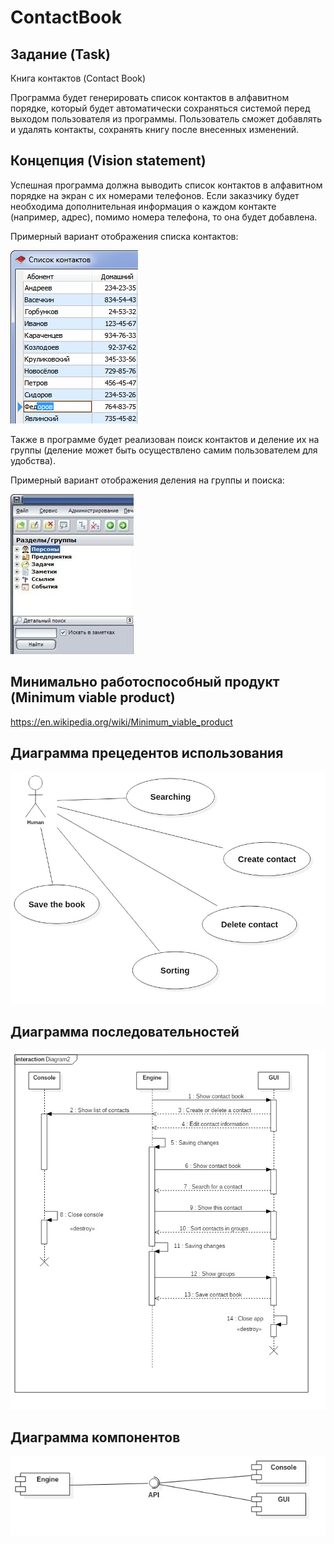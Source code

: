 # ContactBook

## Задание (Task)
Книга контактов (Contact Book)

Программа будет генерировать список контактов в алфавитном порядке, который будет автоматически сохраняться системой перед выходом пользователя из программы. Пользователь сможет добавлять и удалять контакты, сохранять книгу после внесенных изменений.

## Концепция (Vision statement)

Успешная программа должна выводить список контактов в алфавитном порядке на экран с их номерами телефонов. Если заказчику будет необходима дополнительная информация о каждом контакте (например, адрес), помимо номера телефона, то она будет добавлена.

Примерный вариант отображения списка контактов:

![alt tag](Reports/example.png)

Также в программе будет реализован поиск контактов и деление их на группы (деление может быть осуществлено самим пользователем для удобства). 

Примерный вариант отображения деления на группы и поиска:

![alt tag](Reports/example.jpg)

## Минимально работоспособный продукт (Minimum viable product)
https://en.wikipedia.org/wiki/Minimum_viable_product

## Диаграмма прецедентов использования
![alt tag](Reports/diagram_1.jpg)

## Диаграмма последовательностей
![alt tag](Reports/diagram_2.jpg)

## Диаграмма компонентов
![alt tag](Reports/diagram_3.jpg)
